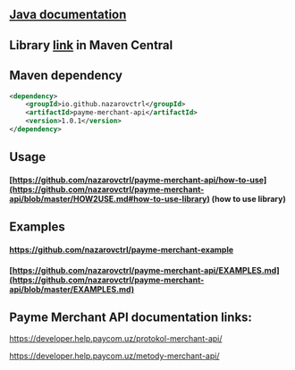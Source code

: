 ## [Java documentation](https://javadoc.io/doc/io.github.nazarovctrl/payme-merchant-api/1.0.1)
## Library [link](https://central.sonatype.com/artifact/io.github.nazarovctrl/payme-merchant-api/1.0.1) in Maven Central
## Maven dependency

```xml
<dependency>
    <groupId>io.github.nazarovctrl</groupId>
    <artifactId>payme-merchant-api</artifactId>
    <version>1.0.1</version>
</dependency>
```
## Usage
#### [https://github.com/nazarovctrl/payme-merchant-api/how-to-use](https://github.com/nazarovctrl/payme-merchant-api/blob/master/HOW2USE.md#how-to-use-library) (how to use library)

## Examples
#### https://github.com/nazarovctrl/payme-merchant-example
#### [https://github.com/nazarovctrl/payme-merchant-api/EXAMPLES.md](https://github.com/nazarovctrl/payme-merchant-api/blob/master/EXAMPLES.md)



## Payme Merchant API documentation links:
https://developer.help.paycom.uz/protokol-merchant-api/

https://developer.help.paycom.uz/metody-merchant-api/

